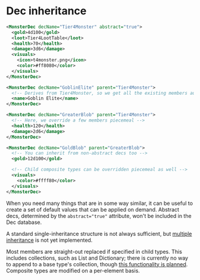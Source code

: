 # Dec inheritance

```xml
<MonsterDec decName="Tier4Monster" abstract="true">
  <gold>4d100</gold>
  <loot>Tier4LootTable</loot>
  <health>70</health>
  <damage>3d6</damage>
  <visuals>
    <icon>t4monster.png</icon>
    <color>#ff8080</color>
  </visuals>
</MonsterDec>

<MonsterDec decName="GoblinElite" parent="Tier4Monster">
  <!-- Derives from Tier4Monster, so we get all the existing members automatically -->
  <name>Goblin Elite</name>
</MonsterDec>

<MonsterDec decName="GreaterBlob" parent="Tier4Monster">
  <!-- Here, we override a few members piecemeal -->
  <health>120</health>
  <damage>2d6</damage>
</MonsterDec>

<MonsterDec decName="GoldBlob" parent="GreaterBlob">
  <!-- You can inherit from non-abstract decs too -->
  <gold>12d100</gold>

  <!-- Child composite types can be overridden piecemeal as well -->
  <visuals>
    <color>#ffff80</color>
  </visuals>
</MonsterDec>
```

When you need many things that are in some way similar, it can be useful to create a set of default values that can be applied on demand. Abstract decs, determined by the `abstract="true"` attribute, won't be included in the Dec database.

A standard single-inheritance structure is not always sufficient, but [multiple inheritance](/future/multipleinheritance.md) is not yet implemented.

Most members are straight-out replaced if specified in child types. This includes collections, such as List and Dictionary; there is currently no way to append to a base type's collection, though [this functionality is planned](/future/mods.md). Composite types are modified on a per-element basis.